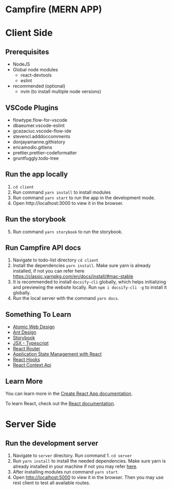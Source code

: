 # Campfire (MERN APP)

# Client Side

## Prerequisites

- NodeJS
- Global node modules
  - react-devtools
  - eslint
- recommended (optional)
  - nvm (to install multiple node versions)

## VSCode Plugins

- flowtype.flow-for-vscode
- dbaeumer.vscode-eslint
- gcazaciuc.vscode-flow-ide
- stevencl.adddoccomments
- donjayamanne.githistory
- ericamodio.gitlens
- prettier.prettier-codeformatter
- gruntfuggly.todo-tree

## Run the app locally

1. `cd client`
2. Run command `yarn install` to install modules
3. Run command `yarn start` to run the app in the development mode.
4. Open http://localhost:3000 to view it in the browser.

## Run the storybook
5. Run command `yarn storybook` to run the storybook.

## Run Campfire API docs

1. Navigate to todo-list directory ```cd client```
2. Install the dependencies ```yarn install```. Make sure yarn is already installed, if not you can refer here https://classic.yarnpkg.com/en/docs/install/#mac-stable
3. It is recommended to install ```docsify-cli``` globally, which helps initializing and previewing the website locally. Run ```npm i docsify-cli -g``` to install it globally.
4. Run the local server with the command ```yarn docs```.

## Something To Learn

- [Atomic Web Design](https://bradfrost.com/blog/post/atomic-web-design/)
- [Ant Design](https://ant.design/docs/react/introduce)
- [Storybook](https://storybook.js.org/docs/react/get-started/introduction)
- [JSX - Typescript](https://www.typescriptlang.org/docs/handbook/jsx.html)
- [React Router](https://reactrouter.com/web/guides/quick-start)
- [Application State Management with React](https://kentcdodds.com/blog/application-state-management-with-react)
- [React Hooks](https://reactjs.org/docs/hooks-reference.html)
- [React Context Api](https://reactjs.org/docs/context.html)

## Learn More

You can learn more in the [Create React App documentation](https://facebook.github.io/create-react-app/docs/getting-started).

To learn React, check out the [React documentation](https://reactjs.org/).

# Server Side

## Run the development server

1. Navigate to `server` directory. Run command 1. `cd server`
2. Run `yarn install` to install the needed dependencies. Make sure yarn is already installed in your machine if not you may refer [here](https://classic.yarnpkg.com/en/docs/install#mac-stable).
3. After installing modules run command `yarn start`.
4. Open [http://localhost:5000](http://localhost:5000) to view it in the browser. Then you may use rest client to test all available routes.
